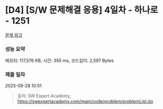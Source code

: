# [D4] [S/W 문제해결 응용] 4일차 - 하나로 - 1251 

[문제 링크](https://swexpertacademy.com/main/code/problem/problemDetail.do?contestProbId=AV15StKqAQkCFAYD) 

### 성능 요약

메모리: 117,576 KB, 시간: 355 ms, 코드길이: 2,597 Bytes

### 제출 일자

2025-08-28 10:51



> 출처: SW Expert Academy, https://swexpertacademy.com/main/code/problem/problemList.do